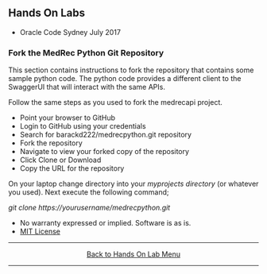 ## Hands On Labs

- Oracle Code Sydney July 2017

### Fork the MedRec Python Git Repository 

This section contains instructions to fork the repository that contains some sample python code.
The python code provides a different client to the SwaggerUI that will interact with the same APIs.

Follow the same steps as you used to fork the medrecapi project.
- Point your browser to GitHub
- Login to GitHub using your credentials
- Search for barackd222/medrecpython.git repository
- Fork the repository
- Navigate to view your forked copy of the repository
- Click Clone or Download
- Copy the URL for the repository

On your laptop change directory into your *myprojects directory* (or whatever you used).
Next execute the following command;

*git clone https://yourusername/medrecpython.git*

* No warranty expressed or implied.  Software is as is.
* [MIT License](http://www.opensource.org/licenses/mit-license.html)

<hr />
<center>
<a href="../../handsonlabs" class="btn" >Back to Hands On Lab Menu</a>
<center />
<hr />

